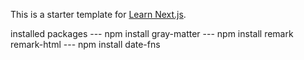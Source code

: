 This is a starter template for [Learn Next.js](https://nextjs.org/learn).

installed packages 
--- npm install gray-matter
--- npm install remark remark-html
--- npm install date-fns